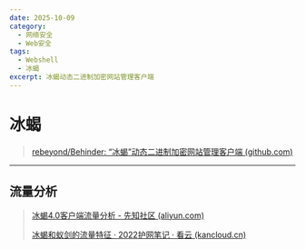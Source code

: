 ```yaml
---
date: 2025-10-09
category:
  - 网络安全
  - Web安全
tags:
  - Webshell
  - 冰蝎
excerpt: 冰蝎动态二进制加密网站管理客户端
---
```


# 冰蝎

> [rebeyond/Behinder: “冰蝎”动态二进制加密网站管理客户端 (github.com)](https://github.com/rebeyond/Behinder)

---

## 流量分析

> [冰蝎4.0客户端流量分析 - 先知社区 (aliyun.com)](https://xz.aliyun.com/t/14341)
>
> [冰蝎和蚁剑的流量特征 · 2022护网笔记 · 看云 (kancloud.cn)](https://www.kancloud.cn/user1157546548/hw_tips/2968743)



